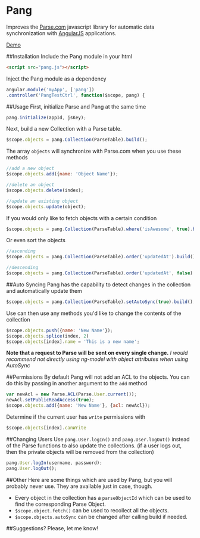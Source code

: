 # Pang
Improves the [Parse.com](http://www.parse.com) javascript library for automatic data synchronization with [AngularJS](http://www.angularjs.org) applications.

[Demo](http://aidanwolter3.github.com/Pang)

##Installation
Include the Pang module in your html
``` html
<script src="pang.js"></script>
```

Inject the Pang module as a dependency
``` javascript
angular.module('myApp', ['pang'])
.controller('PangTestCtrl', function($scope, pang) {
```

##Usage
First, initialize Parse and Pang at the same time
``` javascript
pang.initialize(appId, jsKey);
```

Next, build a new Collection with a Parse table.
``` javascript
$scope.objects = pang.Collection(ParseTable).build();
```
The array `objects` will synchronize with Parse.com when you use these methods
``` javascript
//add a new object
$scope.objects.add({name: 'Object Name'});

//delete an object
$scope.objects.delete(index);

//update an existing object
$scope.objects.update(object);
```

If you would only like to fetch objects with a certain condition
``` javascript
$scope.objects = pang.Collection(ParseTable).where('isAwesome', true).build();
```

Or even sort the objects
``` javascript
//ascending
$scope.objects = pang.Collection(ParseTable).order('updatedAt').build();

//descending
$scope.objects = pang.Collection(ParseTable).order('updatedAt', false).build();
```

##Auto Syncing
Pang has the capability to detect changes in the collection and automatically update them
``` javascript
$scope.objects = pang.Collection(ParseTable).setAutoSync(true).build();
```

Use can then use any methods you'd like to change the contents of the collection
``` javascript
$scope.objects.push({name: 'New Name'});
$scope.objects.splice(index, 2)
$scope.objects[index].name = 'This is a new name';
```

**Note that a request to Parse will be sent on every single change.**
*I would recommend not directly using ng-model with object attributes when using AutoSync*


##Permissions
By default Pang will not add an ACL to the objects. You can do this by passing in another argument to the `add` method
``` javascript
var newAcl = new Parse.ACL(Parse.User.current());
newAcl.setPublicReadAccess(true);
$scope.objects.add({name: 'New Name'}, {acl: newAcl});
```

Determine if the current user has `write` permissions with
``` javascript
$scope.objects[index].canWrite
```

##Changing Users
Use `pang.User.logIn()` and `pang.User.logOut()` instead of the Parse functions to also update the collections. (if a user logs out, then the private objects will be removed from the collection)
``` javascript
pang.User.logIn(username, password);
pang.User.logOut();
```


##Other
Here are some things which are used by Pang, but you will probably never use. They are available just in case, though.

* Every object in the collection has a `parseObjectId` which can be used to find the corresponding Parse Object.
* `$scope.object.fetch()` can be used to recollect all the objects.
* `$scope.objects.autoSync` can be changed after calling build if needed.


##Suggestions?
Please, let me know!
